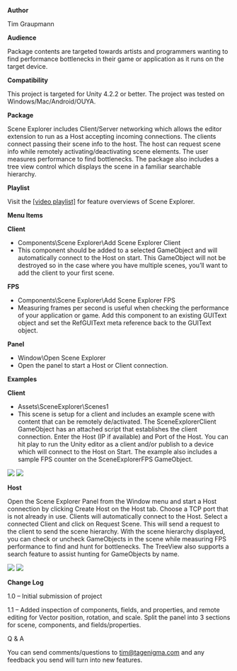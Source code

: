 **Author**

Tim Graupmann 

**Audience**

Package contents are targeted towards artists and programmers wanting to find performance bottlenecks in their game or application as it runs on the target device.

**Compatibility**

This project is targeted for Unity 4.2.2 or better. The project was tested on Windows/Mac/Android/OUYA.

**Package**

Scene Explorer includes Client/Server networking which allows the editor extension to run as a Host accepting incoming connections. The clients connect passing their scene info to the host. The host can request scene info while remotely activating/deactivating scene elements. The user measures performance to find bottlenecks. The package also includes a tree view control which displays the scene in a familiar searchable hierarchy.

**Playlist**

Visit the <a target=_blank href="http://www.youtube.com/playlist?list=PL4mjXeDqRBMS5dFZvqV8NDkOz5ZXXTRiq&feature=view_all">[video playlist]</a> for feature overviews of Scene Explorer.

**Menu Items**

**Client**

* Components\Scene Explorer\Add Scene Explorer Client
* This component should be added to a selected GameObject and will automatically connect to the Host on start. This GameObject will not be destroyed so in the case where you have multiple scenes, you’ll want to add the client to your first scene.

**FPS**

* Components\Scene Explorer\Add Scene Explorer FPS
* Measuring frames per second is useful when checking the performance of your application or game. Add this component to an existing GUIText object and set the RefGUIText meta reference back to the GUIText object.

**Panel**

* Window\Open Scene Explorer
* Open the panel to start a Host or Client connection.

**Examples**

**Client**

* Assets\SceneExplorer\Scenes1
* This scene is setup for a client and includes an example scene with content that can be remotely de/activated. The SceneExplorerClient GameObject has an attached script that establishes the client connection. Enter the Host (IP if available) and Port of the Host. You can hit play to run the Unity editor as a client and/or publish to a device which will connect to the Host on Start. The example also includes a sample FPS counter on the SceneExplorerFPS GameObject.

<img src="http://d3j5vwomefv46c.cloudfront.net/photos/large/816995394.png?1382509589"/>

<img src="http://d3j5vwomefv46c.cloudfront.net/photos/large/816995518.png?1382509644"/>

**Host**

Open the Scene Explorer Panel from the Window menu and start a Host connection by clicking Create Host on the Host tab. Choose a TCP port that is not already in use. Clients  will automatically connect to the Host.
Select a connected Client and click on Request Scene. This will send a request to the client to send the scene hierarchy.
With the scene hierarchy displayed, you can check or uncheck GameObjects in the scene while measuring FPS performance to find and hunt for bottlenecks. The TreeView also supports a search feature to assist hunting for GameObjects by name.

<img src="http://d3j5vwomefv46c.cloudfront.net/photos/large/816995604.png?1382509681"/>

<img src="http://d3j5vwomefv46c.cloudfront.net/photos/large/816995658.png?1382509709"/>

**Change Log**

1.0 – Initial submission of project

1.1 – Added inspection of components, fields, and properties, and remote editing for Vector position, rotation, and scale. Split the panel into 3 sections for scene, components, and fields/properties.

Q & A

You can send comments/questions to tim@tagenigma.com and any feedback you send will turn into new features.
